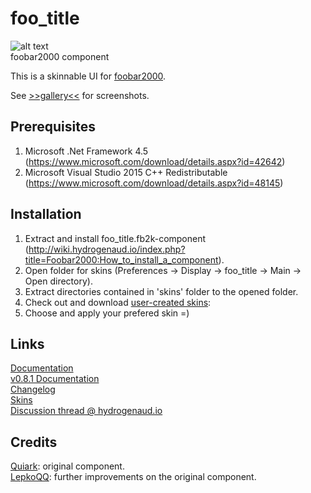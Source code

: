 # foo_title
![alt text](https://i.imgur.com/KskthTl.png)  
foobar2000 component

This is a skinnable UI for [foobar2000](https://www.foobar2000.org).

See [>>gallery<<](https://github.com/TheQwertiest/foo_title/wiki/Skin-gallery) for screenshots.

## Prerequisites
1. Microsoft .Net Framework 4.5 (https://www.microsoft.com/download/details.aspx?id=42642)
1. Microsoft Visual Studio 2015 C++ Redistributable (https://www.microsoft.com/download/details.aspx?id=48145)

## Installation
1. Extract and install foo_title.fb2k-component (http://wiki.hydrogenaud.io/index.php?title=Foobar2000:How_to_install_a_component).  
1. Open folder for skins (Preferences -> Display -> foo_title -> Main -> Open directory).
1. Extract directories contained in 'skins' folder to the opened folder.
1. Check out and download [user-created skins](https://github.com/TheQwertiest/foo_title/wiki/Skin-gallery):
1. Choose and apply your prefered skin =)

## Links
[Documentation](http://wiki.hydrogenaud.io/index.php?title=Foobar2000:0.9_Titlebar_%28foo_title%29)  
[v0.8.1 Documentation](https://quiark.github.io/foo_title)  
[Changelog](https://github.com/theqwertiest/foo_title/blob/master/CHANGELOG.md)  
[Skins](https://hydrogenaud.io/index.php/topic,46619.0.html)  
[Discussion thread @ hydrogenaud.io](http://www.hydrogenaudio.org/forums/index.php?showtopic=46595)

## Credits
[Quiark](https://github.com/Quiark): original component.  
[LepkoQQ](https://github.com/LepkoQQ): further improvements on the original component.